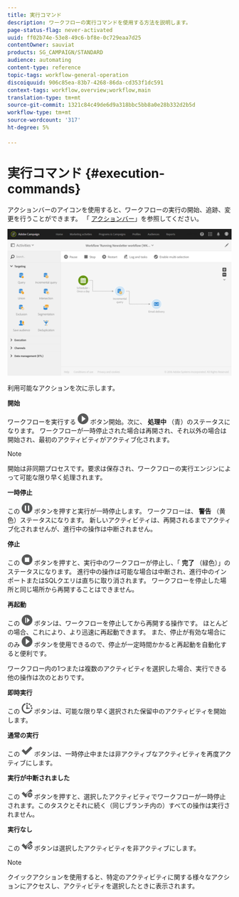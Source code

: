 ```yaml
---
title: 実行コマンド
description: ワークフローの実行コマンドを使用する方法を説明します。
page-status-flag: never-activated
uuid: ff02b74e-53e8-49c6-bf8e-0c729eaa7d25
contentOwner: sauviat
products: SG_CAMPAIGN/STANDARD
audience: automating
content-type: reference
topic-tags: workflow-general-operation
discoiquuid: 906c85ea-83b7-4268-86da-cd353f1dc591
context-tags: workflow,overview;workflow,main
translation-type: tm+mt
source-git-commit: 1321c84c49de6d9a318bbc5bb8a0e28b332d2b5d
workflow-type: tm+mt
source-wordcount: '317'
ht-degree: 5%

---
```



# 実行コマンド {#execution-commands}

アクションバーのアイコンを使用すると、ワークフローの実行の開始、追跡、変更を行うことができます。 「 [アクションバー](../../automating/using/workflow-interface.md#action-bar)」を参照してください。

![](assets/wkf_execution_2.png)

利用可能なアクションを次に示します。

**開始**

ワークフローを実行する ![](assets/play_darkgrey-24px.png) ボタン開始。次に、 **処理中** （青）のステータスになります。 ワークフローが一時停止された場合は再開され、それ以外の場合は開始され、最初のアクティビティがアクティブ化されます。

>[!NOTE]
>
>開始は非同期プロセスです。要求は保存され、ワークフローの実行エンジンによって可能な限り早く処理されます。

**一時停止**

この ![](assets/pause_darkgrey-24px.png) ボタンを押すと実行が一時停止します。 ワークフローは、 **警告** （黄色）ステータスになります。 新しいアクティビティは、再開されるまでアクティブ化されませんが、進行中の操作は中断されません。

**停止**

この ![](assets/stop_darkgrey-24px.png) ボタンを押すと、実行中のワークフローが停止し、「 **完了** （緑色）」のステータスになります。 進行中の操作は可能な場合は中断され、進行中のインポートまたはSQLクエリは直ちに取り消されます。 ワークフローを停止した場所と同じ場所から再開することはできません。

**再起動**

この ![](assets/pauseplay_darkgrey-24px.png) ボタンは、ワークフローを停止してから再開する操作です。 ほとんどの場合、これにより、より迅速に再起動できます。 また、停止が有効な場合にのみ ![](assets/play_darkgrey-24px.png) ボタンを使用できるので、停止が一定時間かかると再起動を自動化すると便利です。

ワークフロー内の1つまたは複数のアクティビティを選択した場合、実行できる他の操作は次のとおりです。

**即時実行**

この ![](assets/pending_darkgrey-24px.png) ボタンは、可能な限り早く選択された保留中のアクティビティを開始します。

**通常の実行**

この ![](assets/check_darkgrey-24px.png) ボタンは、一時停止中または非アクティブなアクティビティを再度アクティブにします。

**実行が中断されました**

この ![](assets/check_pause_darkgrey-24px.png) ボタンを押すと、選択したアクティビティでワークフローが一時停止されます。このタスクとそれに続く（同じブランチ内の）すべての操作は実行されません。

**実行なし**

この ![](assets/checkdisable.png) ボタンは選択したアクティビティを非アクティブにします。

>[!NOTE]
>
>クイックアクションを使用すると、特定のアクティビティに関する様々なアクションにアクセスし、アクティビティを選択したときに表示されます。
